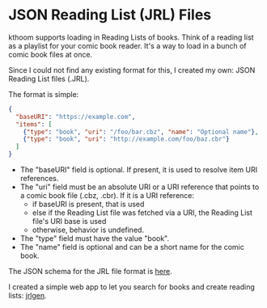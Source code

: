 # JSON Reading List (JRL) Files

kthoom supports loading in Reading Lists of books.  Think of a reading list as a playlist for your comic book reader.  It's a way to load in a bunch of comic book files at once.

Since I could not find any existing format for this, I created my own:  JSON Reading List files (.JRL).

The format is simple:

```json
{
  "baseURI": "https://example.com",
  "items": [
    {"type": "book", "uri": "/foo/bar.cbz", "name": "Optional name"},
    {"type": "book", "uri": "http://example.com/foo/baz.cbr"}
  ]
}
```

  * The "baseURI" field is optional.  If present, it is used to resolve item URI references.
  * The "uri" field must be an absolute URI or a URI reference that points to a comic book file (.cbz, .cbr).  If it is a URI reference:
    * if baseURI is present, that is used
    * else if the Reading List file was fetched via a URI, the Reading List file's URI base is used
    * otherwise, behavior is undefined.
  * The "type" field must have the value "book".
  * The "name" field is optional and can be a short name for the comic book.

The JSON schema for the JRL file format is [here](https://codedread.github.io/kthoom/reading-lists/jrl-schema.json).

I created a simple web app to let you search for books and create reading lists: [jrlgen](https://github.com/codedread/jrlgen).
